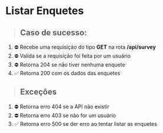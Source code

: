 # Listar Enquetes

> ## Caso de sucesso:
1. ⛔ Recebe uma requisição do tipo **GET** na rota **/api/survey**
1. ⛔ Valida se a requisição foi feita por um usuário
1. ⛔ Retorna 204 se não tiver nenhuma enquete
1. ✅ Retorna 200 com os dados das enquetes

> ## Exceções
1. ⛔ Retorna erro 404 se a API não existir
1. ⛔ Retorna erro 403 se não for um usuário
1. ✅ Retorna erro 500 se der erro ao tentar listar as enquetes